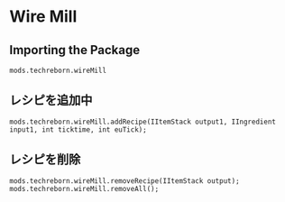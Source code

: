 # Wire Mill

## Importing the Package
`mods.techreborn.wireMill`

## レシピを追加中
```zenscript
mods.techreborn.wireMill.addRecipe(IItemStack output1, IIngredient input1, int ticktime, int euTick);
```

## レシピを削除
```zenscript
mods.techreborn.wireMill.removeRecipe(IItemStack output);
mods.techreborn.wireMill.removeAll();
```